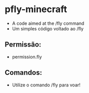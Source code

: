 # pfly-minecraft
- A code aimed at the /fly command
- Um simples código voltado ao /fly

## Permissão:
- permission.fly

## Comandos:
- Utilize o comando /fly para voar!
